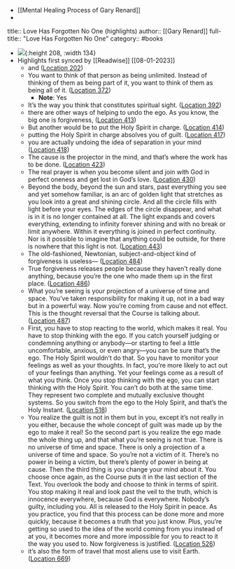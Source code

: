 - [[Mental Healing Process of Gary Renard]]
-
title:: Love Has Forgotten No One (highlights)
author:: [[Gary Renard]]
full-title:: "Love Has Forgotten No One"
category:: #books

- ![](https://images-na.ssl-images-amazon.com/images/I/417ZN8KIONL._SL200_.jpg){:height 208, :width 134}
- Highlights first synced by [[Readwise]] [[08-01-2023]]
	- and ([Location 202](https://readwise.io/to_kindle?action=open&asin=B00EA8UEZ4&location=202))
	- You want to think of that person as being unlimited. Instead of thinking of them as being part of it, you want to think of them as being all of it. ([Location 372](https://readwise.io/to_kindle?action=open&asin=B00EA8UEZ4&location=372))
		- **Note**: Yes
	- It’s the way you think that constitutes spiritual sight. ([Location 392](https://readwise.io/to_kindle?action=open&asin=B00EA8UEZ4&location=392))
	- there are other ways of helping to undo the ego. As you know, the big one is forgiveness, ([Location 413](https://readwise.io/to_kindle?action=open&asin=B00EA8UEZ4&location=413))
	- But another would be to put the Holy Spirit in charge. ([Location 414](https://readwise.io/to_kindle?action=open&asin=B00EA8UEZ4&location=414))
	- putting the Holy Spirit in charge absolves you of guilt. ([Location 417](https://readwise.io/to_kindle?action=open&asin=B00EA8UEZ4&location=417))
	- you are actually undoing the idea of separation in your mind ([Location 418](https://readwise.io/to_kindle?action=open&asin=B00EA8UEZ4&location=418))
	- The cause is the projector in the mind, and that’s where the work has to be done. ([Location 423](https://readwise.io/to_kindle?action=open&asin=B00EA8UEZ4&location=423))
	- The real prayer is when you become silent and join with God in perfect oneness and get lost in God’s love. ([Location 430](https://readwise.io/to_kindle?action=open&asin=B00EA8UEZ4&location=430))
	- Beyond the body, beyond the sun and stars, past everything you see and yet somehow familiar, is an arc of golden light that stretches as you look into a great and shining circle. And all the circle fills with light before your eyes. The edges of the circle disappear, and what is in it is no longer contained at all. The light expands and covers everything, extending to infinity forever shining and with no break or limit anywhere. Within it everything is joined in perfect continuity. Nor is it possible to imagine that anything could be outside, for there is nowhere that this light is not. ([Location 443](https://readwise.io/to_kindle?action=open&asin=B00EA8UEZ4&location=443))
	- The old-fashioned, Newtonian, subject-and-object kind of forgiveness is useless— ([Location 484](https://readwise.io/to_kindle?action=open&asin=B00EA8UEZ4&location=484))
	- True forgiveness releases people because they haven’t really done anything, because you’re the one who made them up in the first place. ([Location 486](https://readwise.io/to_kindle?action=open&asin=B00EA8UEZ4&location=486))
	- What you’re seeing is your projection of a universe of time and space. You’ve taken responsibility for making it up, not in a bad way but in a powerful way. Now you’re coming from cause and not effect. This is the thought reversal that the Course is talking about. ([Location 487](https://readwise.io/to_kindle?action=open&asin=B00EA8UEZ4&location=487))
	- First, you have to stop reacting to the world, which makes it real. You have to stop thinking with the ego. If you catch yourself judging or condemning anything or anybody—or starting to feel a little uncomfortable, anxious, or even angry—you can be sure that’s the ego. The Holy Spirit wouldn’t do that. So you have to monitor your feelings as well as your thoughts. In fact, you’re more likely to act out of your feelings than anything. Yet your feelings come as a result of what you think. Once you stop thinking with the ego, you can start thinking with the Holy Spirit. You can’t do both at the same time. They represent two complete and mutually exclusive thought systems. So you switch from the ego to the Holy Spirit, and that’s the Holy Instant. ([Location 518](https://readwise.io/to_kindle?action=open&asin=B00EA8UEZ4&location=518))
	- You realize the guilt is not in them but in you, except it’s not really in you either, because the whole concept of guilt was made up by the ego to make it real! So the second part is you realize the ego made the whole thing up, and that what you’re seeing is not true. There is no universe of time and space. There is only a projection of a universe of time and space. So you’re not a victim of it. There’s no power in being a victim, but there’s plenty of power in being at cause. Then the third thing is you change your mind about it. You choose once again, as the Course puts it in the last section of the Text. You overlook the body and choose to think in terms of spirit. You stop making it real and look past the veil to the truth, which is innocence everywhere, because God is everywhere. Nobody’s guilty, including you. All is released to the Holy Spirit in peace. As you practice, you find that this process can be done more and more quickly, because it becomes a truth that you just know. Plus, you’re getting so used to the idea of the world coming from you instead of at you, it becomes more and more impossible for you to react to it the way you used to. Now forgiveness is justified. ([Location 526](https://readwise.io/to_kindle?action=open&asin=B00EA8UEZ4&location=526))
	- it’s also the form of travel that most aliens use to visit Earth. ([Location 669](https://readwise.io/to_kindle?action=open&asin=B00EA8UEZ4&location=669))